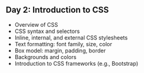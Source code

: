 ## Day 2: Introduction to CSS
- Overview of CSS
- CSS syntax and selectors
- Inline, internal, and external CSS stylesheets
- Text formatting: font family, size, color
- Box model: margin, padding, border
- Backgrounds and colors
- Introduction to CSS frameworks (e.g., Bootstrap)
